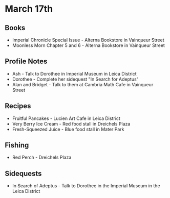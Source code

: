 # March 17th
## Books
- Imperial Chronicle Special Issue - Alterna Bookstore in Vainqueur Street
- Moonless Morn Chapter 5 and 6 - Alterna Bookstore in Vainqueur Street
## Profile Notes
- Ash - Talk to Dorothee in Imperial Museum in Leica District
- Dorothee - Complete her sidequest "In Search for Adeptus"
- Alan and Bridget - Talk to them at Cambria Math Cafe in Vainqueur Street
## Recipes
- Fruitful Pancakes - Lucien Art Cafe in Leica District
- Very Berry Ice Cream - Red food stall in Dreichels Plaza
- Fresh-Squeezed Juice - Blue food stall in Mater Park
## Fishing
- Red Perch - Dreichels Plaza
## Sidequests
- In Search of Adeptus - Talk to Dorothee in the Imperial Museum in the Leica District